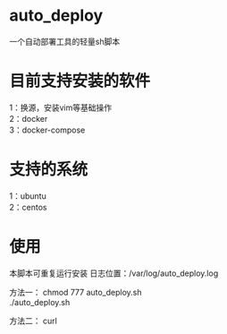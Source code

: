 # auto_deploy

一个自动部署工具的轻量sh脚本


# 目前支持安装的软件

1：换源，安装vim等基础操作</br>
2：docker</br>
3：docker-compose</br>


# 支持的系统

1：ubuntu</br>
2：centos</br>


# 使用

本脚本可重复运行安装
日志位置：/var/log/auto_deploy.log

方法一：
chmod 777 auto_deploy.sh</br>
./auto_deploy.sh


方法二：
curl
